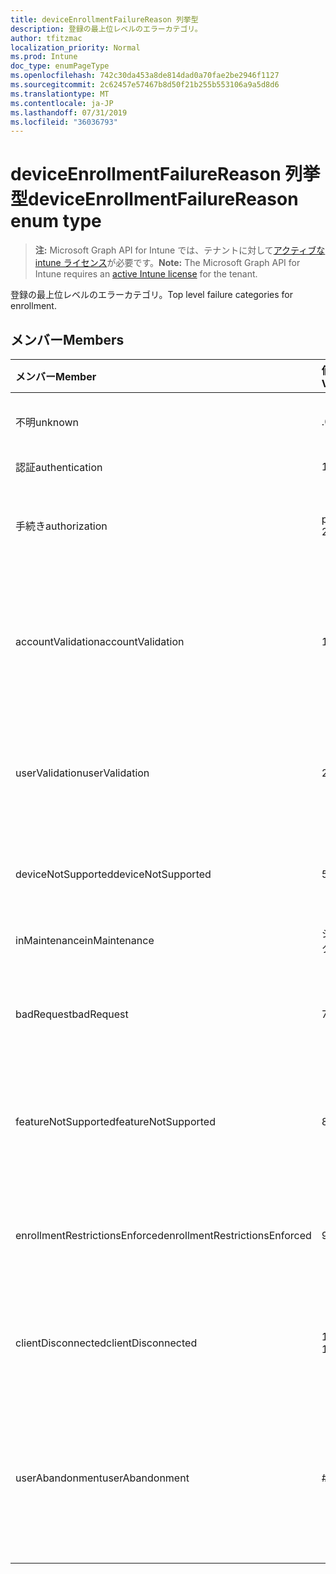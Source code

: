 ```yaml
---
title: deviceEnrollmentFailureReason 列挙型
description: 登録の最上位レベルのエラーカテゴリ。
author: tfitzmac
localization_priority: Normal
ms.prod: Intune
doc_type: enumPageType
ms.openlocfilehash: 742c30da453a8de814dad0a70fae2be2946f1127
ms.sourcegitcommit: 2c62457e57467b8d50f21b255b553106a9a5d8d6
ms.translationtype: MT
ms.contentlocale: ja-JP
ms.lasthandoff: 07/31/2019
ms.locfileid: "36036793"
---
```

# <a name="deviceenrollmentfailurereason-enum-type"></a><span data-ttu-id="02c6d-103">deviceEnrollmentFailureReason 列挙型</span><span class="sxs-lookup"><span data-stu-id="02c6d-103">deviceEnrollmentFailureReason enum type</span></span>

> <span data-ttu-id="02c6d-104">**注:** Microsoft Graph API for Intune では、テナントに対して[アクティブな intune ライセンス](https://go.microsoft.com/fwlink/?linkid=839381)が必要です。</span><span class="sxs-lookup"><span data-stu-id="02c6d-104">**Note:** The Microsoft Graph API for Intune requires an [active Intune license](https://go.microsoft.com/fwlink/?linkid=839381) for the tenant.</span></span>

<span data-ttu-id="02c6d-105">登録の最上位レベルのエラーカテゴリ。</span><span class="sxs-lookup"><span data-stu-id="02c6d-105">Top level failure categories for enrollment.</span></span>

## <a name="members"></a><span data-ttu-id="02c6d-106">メンバー</span><span class="sxs-lookup"><span data-stu-id="02c6d-106">Members</span></span>
|<span data-ttu-id="02c6d-107">メンバー</span><span class="sxs-lookup"><span data-stu-id="02c6d-107">Member</span></span>|<span data-ttu-id="02c6d-108">値</span><span class="sxs-lookup"><span data-stu-id="02c6d-108">Value</span></span>|<span data-ttu-id="02c6d-109">説明</span><span class="sxs-lookup"><span data-stu-id="02c6d-109">Description</span></span>|
|:---|:---|:---|
|<span data-ttu-id="02c6d-110">不明</span><span class="sxs-lookup"><span data-stu-id="02c6d-110">unknown</span></span>|<span data-ttu-id="02c6d-111">.0</span><span class="sxs-lookup"><span data-stu-id="02c6d-111">0</span></span>|<span data-ttu-id="02c6d-112">既定値、エラーの理由は不明です。</span><span class="sxs-lookup"><span data-stu-id="02c6d-112">Default value, failure reason is unknown.</span></span>|
|<span data-ttu-id="02c6d-113">認証</span><span class="sxs-lookup"><span data-stu-id="02c6d-113">authentication</span></span>|<span data-ttu-id="02c6d-114">1-d</span><span class="sxs-lookup"><span data-stu-id="02c6d-114">1</span></span>|<span data-ttu-id="02c6d-115">認証に失敗した</span><span class="sxs-lookup"><span data-stu-id="02c6d-115">Authentication failed</span></span>|
|<span data-ttu-id="02c6d-116">手続き</span><span class="sxs-lookup"><span data-stu-id="02c6d-116">authorization</span></span>|<span data-ttu-id="02c6d-117">pbm-2</span><span class="sxs-lookup"><span data-stu-id="02c6d-117">2</span></span>|<span data-ttu-id="02c6d-118">呼び出しは認証されましたが、登録が承認されていません。</span><span class="sxs-lookup"><span data-stu-id="02c6d-118">Call was authenticated, but not authorized to enroll.</span></span>|
|<span data-ttu-id="02c6d-119">accountValidation</span><span class="sxs-lookup"><span data-stu-id="02c6d-119">accountValidation</span></span>|<span data-ttu-id="02c6d-120">1/3</span><span class="sxs-lookup"><span data-stu-id="02c6d-120">3</span></span>|<span data-ttu-id="02c6d-121">登録のためにアカウントを検証できませんでした。</span><span class="sxs-lookup"><span data-stu-id="02c6d-121">Failed to validate the account for enrollment.</span></span> <span data-ttu-id="02c6d-122">(アカウントがブロックされ、登録が有効になっていません)</span><span class="sxs-lookup"><span data-stu-id="02c6d-122">(Account blocked, enrollment not enabled)</span></span>|
|<span data-ttu-id="02c6d-123">userValidation</span><span class="sxs-lookup"><span data-stu-id="02c6d-123">userValidation</span></span>|<span data-ttu-id="02c6d-124">2/4</span><span class="sxs-lookup"><span data-stu-id="02c6d-124">4</span></span>|<span data-ttu-id="02c6d-125">ユーザーを検証できませんでした。</span><span class="sxs-lookup"><span data-stu-id="02c6d-125">User could not be validated.</span></span> <span data-ttu-id="02c6d-126">(ユーザーが存在しません。ライセンスがありません)</span><span class="sxs-lookup"><span data-stu-id="02c6d-126">(User does not exist, missing license)</span></span>|
|<span data-ttu-id="02c6d-127">deviceNotSupported</span><span class="sxs-lookup"><span data-stu-id="02c6d-127">deviceNotSupported</span></span>|<span data-ttu-id="02c6d-128">5</span><span class="sxs-lookup"><span data-stu-id="02c6d-128">5</span></span>|<span data-ttu-id="02c6d-129">デバイスは、モバイルデバイス管理ではサポートされていません。</span><span class="sxs-lookup"><span data-stu-id="02c6d-129">Device is not supported for mobile device management.</span></span>|
|<span data-ttu-id="02c6d-130">inMaintenance</span><span class="sxs-lookup"><span data-stu-id="02c6d-130">inMaintenance</span></span>|<span data-ttu-id="02c6d-131">シックス</span><span class="sxs-lookup"><span data-stu-id="02c6d-131">6</span></span>|<span data-ttu-id="02c6d-132">アカウントはメンテナンス中です。</span><span class="sxs-lookup"><span data-stu-id="02c6d-132">Account is in maintenance.</span></span>|
|<span data-ttu-id="02c6d-133">badRequest</span><span class="sxs-lookup"><span data-stu-id="02c6d-133">badRequest</span></span>|<span data-ttu-id="02c6d-134">7</span><span class="sxs-lookup"><span data-stu-id="02c6d-134">7</span></span>|<span data-ttu-id="02c6d-135">クライアントがサービスで認識/サポートされていない要求を送信しました。</span><span class="sxs-lookup"><span data-stu-id="02c6d-135">Client sent a request that is not understood/supported by the service.</span></span>|
|<span data-ttu-id="02c6d-136">featureNotSupported</span><span class="sxs-lookup"><span data-stu-id="02c6d-136">featureNotSupported</span></span>|<span data-ttu-id="02c6d-137">8 </span><span class="sxs-lookup"><span data-stu-id="02c6d-137">8</span></span>|<span data-ttu-id="02c6d-138">この登録で使用されている機能は、このアカウントではサポートされていません。</span><span class="sxs-lookup"><span data-stu-id="02c6d-138">Feature(s) used by this enrollment are not supported for this account.</span></span>|
|<span data-ttu-id="02c6d-139">enrollmentRestrictionsEnforced</span><span class="sxs-lookup"><span data-stu-id="02c6d-139">enrollmentRestrictionsEnforced</span></span>|<span data-ttu-id="02c6d-140">9 </span><span class="sxs-lookup"><span data-stu-id="02c6d-140">9</span></span>|<span data-ttu-id="02c6d-141">管理者によって構成された登録の制限は、この登録をブロックしました。</span><span class="sxs-lookup"><span data-stu-id="02c6d-141">Enrollment restrictions configured by admin blocked this enrollment.</span></span>|
|<span data-ttu-id="02c6d-142">clientDisconnected</span><span class="sxs-lookup"><span data-stu-id="02c6d-142">clientDisconnected</span></span>|<span data-ttu-id="02c6d-143">10 </span><span class="sxs-lookup"><span data-stu-id="02c6d-143">10</span></span>|<span data-ttu-id="02c6d-144">クライアントがタイムアウトしたか、登録が enduser によって中止されました。</span><span class="sxs-lookup"><span data-stu-id="02c6d-144">Client timed out or enrollment was aborted by enduser.</span></span>|
|<span data-ttu-id="02c6d-145">userAbandonment</span><span class="sxs-lookup"><span data-stu-id="02c6d-145">userAbandonment</span></span>|<span data-ttu-id="02c6d-146">#</span><span class="sxs-lookup"><span data-stu-id="02c6d-146">11</span></span>|<span data-ttu-id="02c6d-147">登録は enduser によって中止されました。</span><span class="sxs-lookup"><span data-stu-id="02c6d-147">Enrollment was abandoned by enduser.</span></span> <span data-ttu-id="02c6d-148">(Enduser が開始されましたが、適切なタイミングで完了できませんでした)</span><span class="sxs-lookup"><span data-stu-id="02c6d-148">(Enduser started onboarding but failed to complete it in timely manner)</span></span>|


<!-- {
  "type": "#page.annotation",
  "suppressions": [
     "Warning: Enum deviceEnrollmentFailureReason has some values specified and others unspecified."
  ],
}
-->

